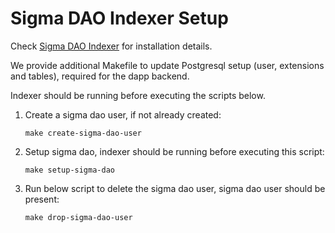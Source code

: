# Sigma DAO Indexer Setup

Check [Sigma DAO Indexer](https://github.com/scale-it/sigmadao-indexer) for installation details.

We provide additional Makefile to update Postgresql setup (user, extensions and tables), required for the dapp backend.

Indexer should be running before executing the scripts below.

1.  Create a sigma dao user, if not already created:

        make create-sigma-dao-user

2.  Setup sigma dao, indexer should be running before executing this script:

        make setup-sigma-dao

3.  Run below script to delete the sigma dao user, sigma dao user should be present:

        make drop-sigma-dao-user
